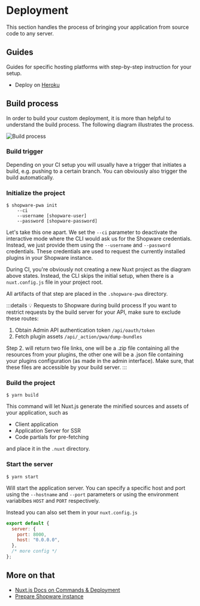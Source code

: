 # Deployment

This section handles the process of bringing your application from source code to any server.

## Guides

Guides for specific hosting platforms with step-by-step instruction for your setup.

- Deploy on [Heroku](./heroku/)

## Build process

In order to build your custom deployment, it is more than helpful to understand the build process. The following diagram illustrates the process.

![Build process](./../../../assets/build-process.png)

### Build trigger

Depending on your CI setup you will usually have a trigger that initiates a build, e.g. pushing to a certain branch. You can obviously also trigger the build automatically.

### Initialize the project

```
$ shopware-pwa init
    --ci
    --username [shopware-user]
    --password [shopware-password]
```

Let's take this one apart. We set the `--ci` parameter to deactivate the interactive mode where the CLI would ask us for the Shopware credentials. Instead, we just provide them using the `--username` and `--password` credentials. These credentials are used to request the currently installed plugins in your Shopware instance.

During CI, you're obviously not creating a new Nuxt project as the diagram above states. Instead, the CLI skips the initial setup, when there is a `nuxt.config.js` file in your project root.

All artifacts of that step are placed in the `.shopware-pwa` directory.

:::details 💡 Requests to Shopware during build process
If you want to restrict requests by the build server for your API, make sure to exclude these routes:

1. Obtain Admin API authentication token `/api/oauth/token`
2. Fetch plugin assets `/api/_action/pwa/dump-bundles`

Step 2. will return two file links, one will be a .zip file containing all the resources from your plugins, the other one will be a .json file containing your plugins configuration (as made in the admin interface). Make sure, that these files are accessible by your build server.
:::

### Build the project

```
$ yarn build
```

This command will let Nuxt.js generate the minified sources and assets of your application, such as

- Client application
- Application Server for SSR
- Code partials for pre-fetching

and place it in the `.nuxt` directory.

### Start the server

```
$ yarn start
```

Will start the application server. You can specify a specific host and port using the `--hostname` and `--port` parameters or using the environment variablbes `HOST` and `PORT` respectively.

Instead you can also set them in your `nuxt.config.js`

```js
export default {
  server: {
    port: 8000,
    host: "0.0.0.0",
  },
  /* more config */
};
```

## More on that

- [Nuxt.js Docs on Commands & Deployment](https://nuxtjs.org/guide/commands)
- [Prepare Shopware instance](/landing/getting-started/prepare-shopware.html)
